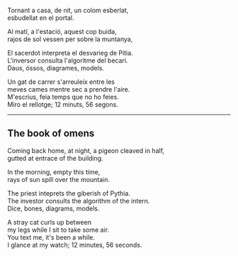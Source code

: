 Tornant a casa, de nit, un colom esberlat,  
esbudellat en el portal.  
  
Al matí, a l'estació, aquest cop buida,  
rajos de sol vessen per sobre la muntanya,  
  
El sacerdot interpreta el desvarieg de Pítia.  
L'inversor consulta l'algoritme del becari.  
Daus, óssos, diagrames, models.  
  
Un gat de carrer s'arreuleix entre les  
meves cames mentre sec a prendre l'aire.  
M'escrius, feia temps que no ho feies.  
Miro el rellotge; 12 minuts, 56 segons.  
  
  
----  
  
## The book of omens  
  
Coming back home, at night, a pigeon cleaved in half,  
gutted at entrace of the building.  
  
In the morning, empty this time,  
rays of sun spill over the mountain.  
  
The priest inteprets the giberish of Pythia.  
The investor consults the algorithm of the intern.  
Dice, bones, diagrams, models.  
  
A stray cat curls up between  
my legs while I sit to take some air.  
You text me, it's been a while.  
I glance at my watch; 12 minutes, 56 seconds.  
  
  
  
  
  